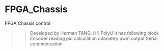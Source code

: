 # FPGA_Chassis
FPGA Chassis control
>> Developed by Herman TANG, HK PolyU
>> It has following block
Encoder reading
pid calculation
odometry 
pwm output
Serial communication
